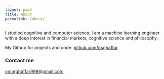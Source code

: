 ```yaml
---
layout: page
title: About
permalink: /about/
---
```

I studied cognitive and computer science. I am a machine learning engineer with a deep interest in financial markets, cognitive science and philosophy.

My Github for projects and code: <a href="https://github.com/osghaffar"> github.com/osghaffar</a>
### Contact me

[omarghaffar998@gmail.com](mailto:omarghaffar998@gmail.com)
